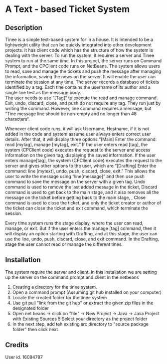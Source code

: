 # A Text - based Ticket System

## Description

Tinee is a simple text-based system for in a house. It is intended to be a lightweight utility that can 
be quickly integrated into other development projects. It has client code which has the structure of how 
the system is dealing with the server. To run the system, it requires a server and Tinee system to 
run at the same time. In this project, the server runs on Command Prompt, and the CPClient code runs on NetBeans. 
The system allows users to read, save and manage the tickets and push the message after managing 
the information, saving the news on the server.  It will enable the user can terminate the session at any time.
The server records a database of tickets identified by a tag. Each tine contains the username of its author and a single line test as the message body.  
The user needs to use “[Tag]” to execute the read and manage command. Exit, undo, discard, close, and push do not require any tag. They run just by writing the command. 
However, line command requires a message, but “Tine message line should be non-empty and no longer than 48 characters“. 

Whenever client code runs, it will ask Username, Hostname, if it is not added in the code and system assume user always enters correct user details. 
After that, it will display three options “[Main] Enter the command: read [mytag], manage [mytag], exit.” 
If the user enters read [tag], the system (CPClient code) executes the request to the server and access information on the given tag, displaying the saved information. 
If the user enters manage[tag], the system (CPClient code) executes the request to the server and gives other options to the user, which are “[Drafting] Enter the command: line [mytext], undo, push, discard, close, exit.” 
This allows the user to write the message using “line[message]” and then use push command to save the message on the server with a given tag. 
Undo command is used to remove the last added message in the ticket, Discard command is used to get back to the main stage, and it also removes all the message on the ticket before getting back to the main stage,
, Close command is used to close the ticket, and only the ticket creator or author of the ticket can close the ticket and exit command, which terminate the session. 


Every time system runs the stage display, where the user can read, manage, or exit. But if the user enters the manage [tag] command, then it will display an option starting with Drafting, and at this stage, 
the user can use the line, undo, push, discard, close, and exit command.
In the Drafting, stage the user cannot read or manage the different tines.




## Installation

The system require the server and client. In this installation we are setting up the server on the command prompt and client in the netbeans
1. Creating a directory for the tinee system. 
2. Open a command prompt (Assuming git hub installed on your computer)
3. Locate the created folder for the tinee system
3. Use git pull "link from the git hub" or extract the given zip files in the designated folder
4. Open net beans -> click on "file" -> New Project -> Java -> Java Project with Existing Sources
5.Select your directory as the project folder
6. In the next step, add teh existing src directory to "source package folder" then click next

## Credits
User id. 16084787
